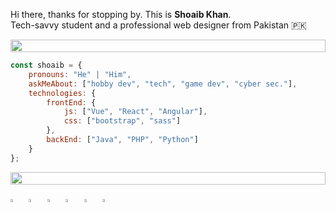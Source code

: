 


Hi there, thanks for stopping by. This is **Shoaib Khan**.<br>Tech-savvy student and a professional web designer from Pakistan 🇵🇰

<img src="https://i.imgur.com/dBaSKWF.gif" height="20" width="100%">

```javascript
const shoaib = {
    pronouns: "He" | "Him",
    askMeAbout: ["hobby dev", "tech", "game dev", "cyber sec."],
    technologies: {
        frontEnd: {
            js: ["Vue", "React", "Angular"],
            css: ["bootstrap", "sass"]
        },
        backEnd: ["Java", "PHP", "Python"]
    }
};
```
<img src="https://i.imgur.com/dBaSKWF.gif" height="20" width="100%"/>


  [<img src="https://upload.wikimedia.org/wikipedia/commons/8/83/Steam_icon_logo.svg" width="3.5%"/>](https://steamcommunity.com/id/shoaib-khan/) &nbsp; [<img src="https://img.icons8.com/color/48/000000/twitter.png" width="3.5%"/>](https://twitter.com/Shoaibify)  &nbsp; [<img src="https://img.icons8.com/color/48/000000/linkedin.png" width="3.5%"/>](https://www.linkedin.com/in/shoaib-jamal-web/)  &nbsp; [<img src="https://img.icons8.com/fluent/48/000000/facebook-new.png" width="3.5%"/>](https://www.facebook.com/dev.shoaib/)  &nbsp; [<img src="https://img.icons8.com/fluent/48/000000/instagram-new.png" width="3.5%"/>](https://www.instagram.com/shoaibify/)  &nbsp; <a href="mailto:m.shoaib.jamal@outlook.com"> <img src="https://img.icons8.com/fluent/48/000000/mail.png" width="3.5%"/>
  





  


